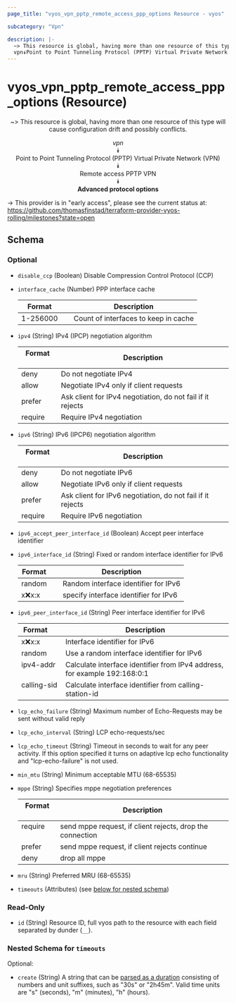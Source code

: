 ```yaml
---
page_title: "vyos_vpn_pptp_remote_access_ppp_options Resource - vyos"

subcategory: "Vpn"

description: |- 
  ~> This resource is global, having more than one resource of this type will cause configuration drift and possibly conflicts.
  vpn⯯Point to Point Tunneling Protocol (PPTP) Virtual Private Network (VPN)⯯Remote access PPTP VPN⯯Advanced protocol options
---
```


# vyos_vpn_pptp_remote_access_ppp_options (Resource)
<center>

~> This resource is global, having more than one resource of this type will cause configuration drift and possibly conflicts.

*vpn*  
⯯  
Point to Point Tunneling Protocol (PPTP) Virtual Private Network (VPN)  
⯯  
Remote access PPTP VPN  
⯯  
**Advanced protocol options**


</center>

-> This provider is in "early access", please see the current status at: https://github.com/thomasfinstad/terraform-provider-vyos-rolling/milestones?state=open

## Schema

### Optional

- `disable_ccp` (Boolean) Disable Compression Control Protocol (CCP)
- `interface_cache` (Number) PPP interface cache

    |Format    &emsp;|Description                           |
    |------------|----------------------------------------|
    |1-256000  &emsp;|Count of interfaces to keep in cache  |
- `ipv4` (String) IPv4 (IPCP) negotiation algorithm

    |Format   &emsp;|Description                                                 |
    |-----------|--------------------------------------------------------------|
    |deny     &emsp;|Do not negotiate IPv4                                       |
    |allow    &emsp;|Negotiate IPv4 only if client requests                      |
    |prefer   &emsp;|Ask client for IPv4 negotiation, do not fail if it rejects  |
    |require  &emsp;|Require IPv4 negotiation                                    |
- `ipv6` (String) IPv6 (IPCP6) negotiation algorithm

    |Format   &emsp;|Description                                                 |
    |-----------|--------------------------------------------------------------|
    |deny     &emsp;|Do not negotiate IPv6                                       |
    |allow    &emsp;|Negotiate IPv6 only if client requests                      |
    |prefer   &emsp;|Ask client for IPv6 negotiation, do not fail if it rejects  |
    |require  &emsp;|Require IPv6 negotiation                                    |
- `ipv6_accept_peer_interface_id` (Boolean) Accept peer interface identifier
- `ipv6_interface_id` (String) Fixed or random interface identifier for IPv6

    |Format   &emsp;|Description                            |
    |-----------|-----------------------------------------|
    |random   &emsp;|Random interface identifier for IPv6   |
    |x:x:x:x  &emsp;|specify interface identifier for IPv6  |
- `ipv6_peer_interface_id` (String) Peer interface identifier for IPv6

    |Format       &emsp;|Description                                                                |
    |---------------|-----------------------------------------------------------------------------|
    |x:x:x:x      &emsp;|Interface identifier for IPv6                                              |
    |random       &emsp;|Use a random interface identifier for IPv6                                 |
    |ipv4-addr    &emsp;|Calculate interface identifier from IPv4 address, for example 192:168:0:1  |
    |calling-sid  &emsp;|Calculate interface identifier from calling-station-id                     |
- `lcp_echo_failure` (String) Maximum number of Echo-Requests may be sent without valid reply
- `lcp_echo_interval` (String) LCP echo-requests/sec
- `lcp_echo_timeout` (String) Timeout in seconds to wait for any peer activity. If this option specified it turns on adaptive lcp echo functionality and &#34;lcp-echo-failure&#34; is not used.
- `min_mtu` (String) Minimum acceptable MTU (68-65535)
- `mppe` (String) Specifies mppe negotiation preferences

    |Format   &emsp;|Description                                                |
    |-----------|-------------------------------------------------------------|
    |require  &emsp;|send mppe request, if client rejects, drop the connection  |
    |prefer   &emsp;|send mppe request, if client rejects continue              |
    |deny     &emsp;|drop all mppe                                              |
- `mru` (String) Preferred MRU (68-65535)
- `timeouts` (Attributes) (see [below for nested schema](#nestedatt--timeouts))

### Read-Only

- `id` (String) Resource ID, full vyos path to the resource with each field separated by dunder (`__`).

<a id="nestedatt--timeouts"></a>
### Nested Schema for `timeouts`

Optional:

- `create` (String) A string that can be [parsed as a duration](https://pkg.go.dev/time#ParseDuration) consisting of numbers and unit suffixes, such as &#34;30s&#34; or &#34;2h45m&#34;. Valid time units are &#34;s&#34; (seconds), &#34;m&#34; (minutes), &#34;h&#34; (hours).  
